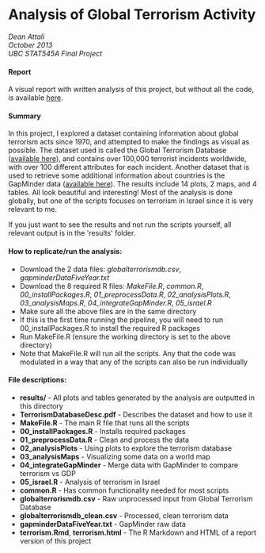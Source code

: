 Analysis of Global Terrorism Activity
==============================
_Dean Attali  
October 2013  
UBC STAT545A Final Project_

#### Report
A visual report with written analysis of this project, but without all the code, is available [here](http://rpubs.com/daattali/statsTerrorismProject).

#### Summary
In this project, I explored a dataset containing information about global terrorism acts since 1970, and attempted to make the findings as visual as possible.  The dataset used is called the Global Terrorism Database ([available here](http://www.start.umd.edu/gtd/)), and contains over 100,000 terrorist incidents worldwide, with over 100 different attributes for each incident.  Another dataset that is used to retrieve some additional information about countries is the GapMinder data ([available here](http://www.gapminder.org/)).  The results include 14 plots, 2 maps, and 4 tables. All look beautiful and interesting!  Most of the analysis is done globally, but one of the scripts focuses on terrorism in Israel since it is very relevant to me.

If you just want to see the results and not run the scripts yourself, all relevant output is in the 'results' folder.

#### How to replicate/run the analysis:
- Download the 2 data files: _globalterrorismdb.csv_, _gapminderDataFiveYear.txt_
- Download the 8 required R files: _MakeFile.R_, _common.R_, *00_installPackages.R*, *01_preprocessData.R*, *02_analysisPlots.R*, *03_analysisMaps.R*, *04_integrateGapMinder.R*, *05_israel.R*
- Make sure all the above files are in the same directory
- If this is the first time running the pipeline, you will need to run 00_installPackages.R to install the required R packages
- Run MakeFile.R (ensure the working directory is set to the above directory)
- Note that MakeFile.R will run all the scripts. Any that the code was modulated in a way that any of the scripts can also be run individually

#### File descriptions:
- **results/** - All plots and tables generated by the analysis are outputted in this directory  
- **TerrorismDatabaseDesc.pdf** - Describes the dataset and how to use it
- **MakeFile.R** - The main R file that runs all the scripts
- **00_installPackages.R** - Installs required packages
- **01_preprocessData.R** - Clean and process the data
- **02_analysisPlots** - Using plots to explore the terrorism database
- **03_analysisMaps** - Visualizing some data on a world map
- **04_integrateGapMinder** -  Merge data with GapMinder to compare terrorism vs GDP
- **05_israel.R** - Analysis of terrorism in Israel
- **common.R** - Has common functionality needed for most scripts
- **globalterrorismdb.csv** - Raw unprocessed input from Global Terrorism Database
- **globalterrorismdb_clean.csv** - Processed, clean terrorism data
- **gapminderDataFiveYear.txt** - GapMinder raw data
- **terrorism.Rmd**, **terrorism.html** - The R Markdown and HTML of a report version of this project 
